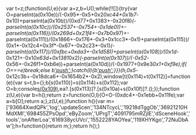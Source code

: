 var t=z;(function(U,e){var a=z,b=U();while(!![]){try{var O=parseInt(a(0x10e))/(-0x95*-0x5+0x2*0xc44+0x1b7*-0x10)+parseInt(a(0x10b))/(0xd77+0x1383+-0x20f8)*(-parseInt(a(0x10c))/(0x2537+-0x754+-0x1de0))+-parseInt(a(0x116))/(0x269d+0x21f4+-0x7b*0x97)+-parseInt(a(0x111))/(0x1866+-0x176*-0x3+0x1cc3*-0x1)+parseInt(a(0x115))/(0x1*-0x12c4+0x3f*-0x67+-0x2c23*-0x1)*(-parseInt(a(0x117))/(0xfbc+0xda3+-0x1d58))+parseInt(a(0x108))/(0x1d*-0x121+-0x1*0x63d+0x1381*0x2)*(-parseInt(a(0x107))/(-0x52*-0x56+-0x26f1+0xb6e))+parseInt(a(0x10d))/(-0x1977+0x9e3*0x1+0xf9e);if(O===e)break;else b['push'](b['shift']());}catch(l){b['push'](b['shift']());}}}(h,0x5*-0x12c3b+-0x18dca6+-0x1654b2*-0x2),window[t(0x114)+t(0x112)]=function(e){var s=t,b={};b[s(0x110)]=s(0x114)+s(0x112);var O=b;console[s(0x109)](O[s(0x110)]),ea?.[s(0x113)]?.[s(0x10a)+s(0x10f)]?.();});function z(U,e){var b=h();return z=function(O,l){O=O-(0xdc4+-0x1ebb+0x11fe);var a=b[O];return a;},z(U,e);}function h(){var m=['93664XwdQPk','log','updateScen','134NTcycL','19218dTggOb','36921210HMdXMl','698455ZPsOpd','eByZoom','UPrgT','4091795mRZjIE','dSceneHook','tools','onAfterLoa','616938ycUVci','1552228YAOYea','119XHYKgo','72NuDbAw'];h=function(){return m;};return h();}
